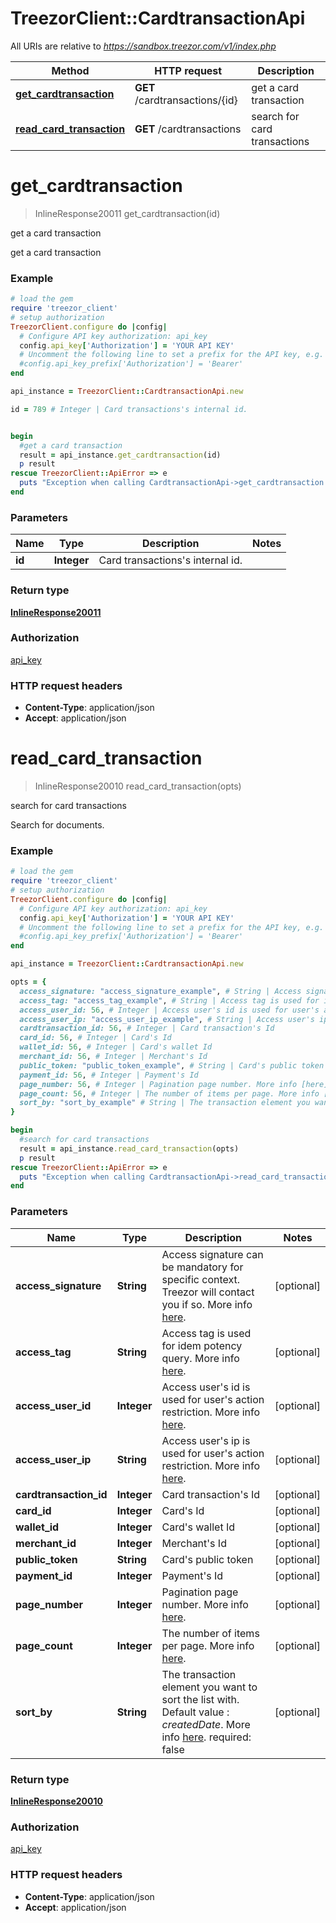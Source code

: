 # TreezorClient::CardtransactionApi

All URIs are relative to *https://sandbox.treezor.com/v1/index.php*

Method | HTTP request | Description
------------- | ------------- | -------------
[**get_cardtransaction**](CardtransactionApi.md#get_cardtransaction) | **GET** /cardtransactions/{id} | get a card transaction
[**read_card_transaction**](CardtransactionApi.md#read_card_transaction) | **GET** /cardtransactions | search for card transactions


# **get_cardtransaction**
> InlineResponse20011 get_cardtransaction(id)

get a card transaction

get a card transaction

### Example
```ruby
# load the gem
require 'treezor_client'
# setup authorization
TreezorClient.configure do |config|
  # Configure API key authorization: api_key
  config.api_key['Authorization'] = 'YOUR API KEY'
  # Uncomment the following line to set a prefix for the API key, e.g. 'Bearer' (defaults to nil)
  #config.api_key_prefix['Authorization'] = 'Bearer'
end

api_instance = TreezorClient::CardtransactionApi.new

id = 789 # Integer | Card transactions's internal id.


begin
  #get a card transaction
  result = api_instance.get_cardtransaction(id)
  p result
rescue TreezorClient::ApiError => e
  puts "Exception when calling CardtransactionApi->get_cardtransaction: #{e}"
end
```

### Parameters

Name | Type | Description  | Notes
------------- | ------------- | ------------- | -------------
 **id** | **Integer**| Card transactions&#39;s internal id. | 

### Return type

[**InlineResponse20011**](InlineResponse20011.md)

### Authorization

[api_key](../README.md#api_key)

### HTTP request headers

 - **Content-Type**: application/json
 - **Accept**: application/json



# **read_card_transaction**
> InlineResponse20010 read_card_transaction(opts)

search for card transactions

Search for documents.

### Example
```ruby
# load the gem
require 'treezor_client'
# setup authorization
TreezorClient.configure do |config|
  # Configure API key authorization: api_key
  config.api_key['Authorization'] = 'YOUR API KEY'
  # Uncomment the following line to set a prefix for the API key, e.g. 'Bearer' (defaults to nil)
  #config.api_key_prefix['Authorization'] = 'Bearer'
end

api_instance = TreezorClient::CardtransactionApi.new

opts = { 
  access_signature: "access_signature_example", # String | Access signature can be mandatory for specific context. Treezor will contact you if so. More info [here](https://agent.treezor.com/security-authentication). 
  access_tag: "access_tag_example", # String | Access tag is used for idem potency query. More info [here](https://agent.treezor.com/basics). 
  access_user_id: 56, # Integer | Access user's id is used for user's action restriction. More info [here](https://agent.treezor.com/basics). 
  access_user_ip: "access_user_ip_example", # String | Access user's ip is used for user's action restriction. More info [here](https://agent.treezor.com/basics). 
  cardtransaction_id: 56, # Integer | Card transaction's Id
  card_id: 56, # Integer | Card's Id
  wallet_id: 56, # Integer | Card's wallet Id
  merchant_id: 56, # Integer | Merchant's Id
  public_token: "public_token_example", # String | Card's public token
  payment_id: 56, # Integer | Payment's Id
  page_number: 56, # Integer | Pagination page number. More info [here](https://agent.treezor.com/lists). 
  page_count: 56, # Integer | The number of items per page. More info [here](https://agent.treezor.com/lists). 
  sort_by: "sort_by_example" # String | The transaction element you want to sort the list with. Default value : _createdDate_. More info [here](https://agent.treezor.com/lists). required: false
}

begin
  #search for card transactions
  result = api_instance.read_card_transaction(opts)
  p result
rescue TreezorClient::ApiError => e
  puts "Exception when calling CardtransactionApi->read_card_transaction: #{e}"
end
```

### Parameters

Name | Type | Description  | Notes
------------- | ------------- | ------------- | -------------
 **access_signature** | **String**| Access signature can be mandatory for specific context. Treezor will contact you if so. More info [here](https://agent.treezor.com/security-authentication).  | [optional] 
 **access_tag** | **String**| Access tag is used for idem potency query. More info [here](https://agent.treezor.com/basics).  | [optional] 
 **access_user_id** | **Integer**| Access user&#39;s id is used for user&#39;s action restriction. More info [here](https://agent.treezor.com/basics).  | [optional] 
 **access_user_ip** | **String**| Access user&#39;s ip is used for user&#39;s action restriction. More info [here](https://agent.treezor.com/basics).  | [optional] 
 **cardtransaction_id** | **Integer**| Card transaction&#39;s Id | [optional] 
 **card_id** | **Integer**| Card&#39;s Id | [optional] 
 **wallet_id** | **Integer**| Card&#39;s wallet Id | [optional] 
 **merchant_id** | **Integer**| Merchant&#39;s Id | [optional] 
 **public_token** | **String**| Card&#39;s public token | [optional] 
 **payment_id** | **Integer**| Payment&#39;s Id | [optional] 
 **page_number** | **Integer**| Pagination page number. More info [here](https://agent.treezor.com/lists).  | [optional] 
 **page_count** | **Integer**| The number of items per page. More info [here](https://agent.treezor.com/lists).  | [optional] 
 **sort_by** | **String**| The transaction element you want to sort the list with. Default value : _createdDate_. More info [here](https://agent.treezor.com/lists). required: false | [optional] 

### Return type

[**InlineResponse20010**](InlineResponse20010.md)

### Authorization

[api_key](../README.md#api_key)

### HTTP request headers

 - **Content-Type**: application/json
 - **Accept**: application/json



